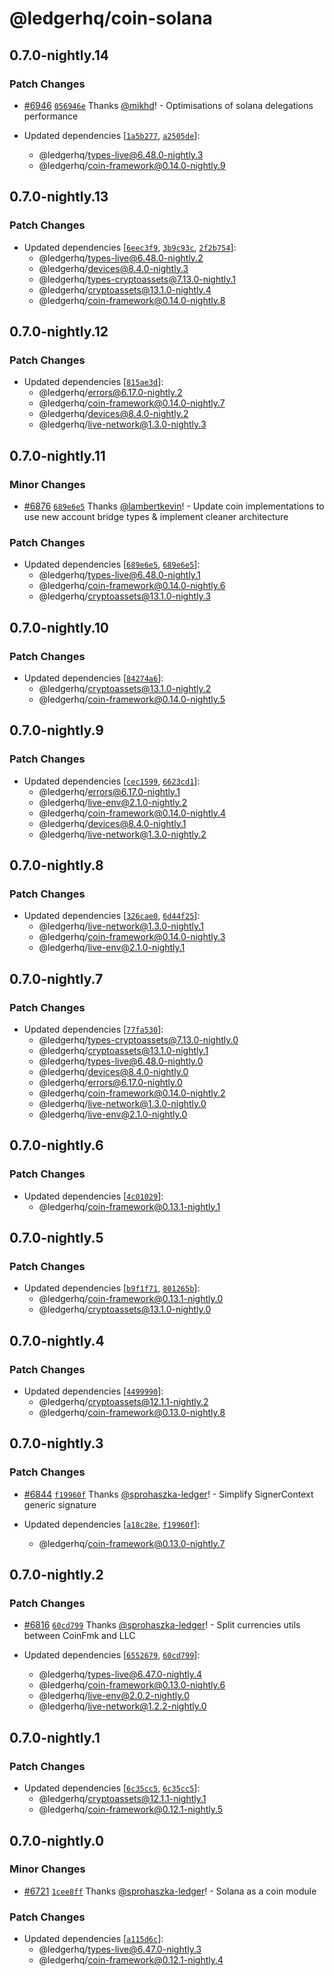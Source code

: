 # @ledgerhq/coin-solana

## 0.7.0-nightly.14

### Patch Changes

- [#6946](https://github.com/LedgerHQ/ledger-live/pull/6946) [`056946e`](https://github.com/LedgerHQ/ledger-live/commit/056946e5a0a27c202e6153996a625ede07ca0833) Thanks [@mikhd](https://github.com/mikhd)! - Optimisations of solana delegations performance

- Updated dependencies [[`1a5b277`](https://github.com/LedgerHQ/ledger-live/commit/1a5b2777b7b71aa4c4e353010eeb9e3dab432bca), [`a2505de`](https://github.com/LedgerHQ/ledger-live/commit/a2505deb93dd0722981a90e12082ff1dbefc29b1)]:
  - @ledgerhq/types-live@6.48.0-nightly.3
  - @ledgerhq/coin-framework@0.14.0-nightly.9

## 0.7.0-nightly.13

### Patch Changes

- Updated dependencies [[`6eec3f9`](https://github.com/LedgerHQ/ledger-live/commit/6eec3f973ecea36bafc7ebc8b88526399048cdc4), [`3b9c93c`](https://github.com/LedgerHQ/ledger-live/commit/3b9c93c0de8ceff2af96a6ee8e42b8d9c2ab7af0), [`2f2b754`](https://github.com/LedgerHQ/ledger-live/commit/2f2b754b1350360ca0d9f761ca6e4a8cbaff141b)]:
  - @ledgerhq/types-live@6.48.0-nightly.2
  - @ledgerhq/devices@8.4.0-nightly.3
  - @ledgerhq/types-cryptoassets@7.13.0-nightly.1
  - @ledgerhq/cryptoassets@13.1.0-nightly.4
  - @ledgerhq/coin-framework@0.14.0-nightly.8

## 0.7.0-nightly.12

### Patch Changes

- Updated dependencies [[`815ae3d`](https://github.com/LedgerHQ/ledger-live/commit/815ae3dae8027823854ada837df3dc983d09b10f)]:
  - @ledgerhq/errors@6.17.0-nightly.2
  - @ledgerhq/coin-framework@0.14.0-nightly.7
  - @ledgerhq/devices@8.4.0-nightly.2
  - @ledgerhq/live-network@1.3.0-nightly.3

## 0.7.0-nightly.11

### Minor Changes

- [#6876](https://github.com/LedgerHQ/ledger-live/pull/6876) [`689e6e5`](https://github.com/LedgerHQ/ledger-live/commit/689e6e5a443170b8e6c2b404cc99af2e67d8e8e4) Thanks [@lambertkevin](https://github.com/lambertkevin)! - Update coin implementations to use new account bridge types & implement cleaner architecture

### Patch Changes

- Updated dependencies [[`689e6e5`](https://github.com/LedgerHQ/ledger-live/commit/689e6e5a443170b8e6c2b404cc99af2e67d8e8e4), [`689e6e5`](https://github.com/LedgerHQ/ledger-live/commit/689e6e5a443170b8e6c2b404cc99af2e67d8e8e4)]:
  - @ledgerhq/types-live@6.48.0-nightly.1
  - @ledgerhq/coin-framework@0.14.0-nightly.6
  - @ledgerhq/cryptoassets@13.1.0-nightly.3

## 0.7.0-nightly.10

### Patch Changes

- Updated dependencies [[`84274a6`](https://github.com/LedgerHQ/ledger-live/commit/84274a6e764a385f707bc811ead7a7e92a02ed6a)]:
  - @ledgerhq/cryptoassets@13.1.0-nightly.2
  - @ledgerhq/coin-framework@0.14.0-nightly.5

## 0.7.0-nightly.9

### Patch Changes

- Updated dependencies [[`cec1599`](https://github.com/LedgerHQ/ledger-live/commit/cec1599a41aa1a18a249e34312164bc93b63972f), [`6623cd1`](https://github.com/LedgerHQ/ledger-live/commit/6623cd13102bd8340bd7d4dfdd469934527985c3)]:
  - @ledgerhq/errors@6.17.0-nightly.1
  - @ledgerhq/live-env@2.1.0-nightly.2
  - @ledgerhq/coin-framework@0.14.0-nightly.4
  - @ledgerhq/devices@8.4.0-nightly.1
  - @ledgerhq/live-network@1.3.0-nightly.2

## 0.7.0-nightly.8

### Patch Changes

- Updated dependencies [[`326cae0`](https://github.com/LedgerHQ/ledger-live/commit/326cae088cc33795536deb1d868c86e8dbeb6a13), [`6d44f25`](https://github.com/LedgerHQ/ledger-live/commit/6d44f255c5b2f453c61d0b754807db1f76d7174e)]:
  - @ledgerhq/live-network@1.3.0-nightly.1
  - @ledgerhq/coin-framework@0.14.0-nightly.3
  - @ledgerhq/live-env@2.1.0-nightly.1

## 0.7.0-nightly.7

### Patch Changes

- Updated dependencies [[`77fa530`](https://github.com/LedgerHQ/ledger-live/commit/77fa530c8626df94fa7f9c0a8b3a99f2efa7cb11)]:
  - @ledgerhq/types-cryptoassets@7.13.0-nightly.0
  - @ledgerhq/cryptoassets@13.1.0-nightly.1
  - @ledgerhq/types-live@6.48.0-nightly.0
  - @ledgerhq/devices@8.4.0-nightly.0
  - @ledgerhq/errors@6.17.0-nightly.0
  - @ledgerhq/coin-framework@0.14.0-nightly.2
  - @ledgerhq/live-network@1.3.0-nightly.0
  - @ledgerhq/live-env@2.1.0-nightly.0

## 0.7.0-nightly.6

### Patch Changes

- Updated dependencies [[`4c01029`](https://github.com/LedgerHQ/ledger-live/commit/4c01029b4d4feb32dab2f9e77da1126050d8c1bc)]:
  - @ledgerhq/coin-framework@0.13.1-nightly.1

## 0.7.0-nightly.5

### Patch Changes

- Updated dependencies [[`b9f1f71`](https://github.com/LedgerHQ/ledger-live/commit/b9f1f715355752d8c57c24ecd6a6d166b80f689d), [`801265b`](https://github.com/LedgerHQ/ledger-live/commit/801265b7ff3ed7ebd0012eb50f70898557a2dd52)]:
  - @ledgerhq/coin-framework@0.13.1-nightly.0
  - @ledgerhq/cryptoassets@13.1.0-nightly.0

## 0.7.0-nightly.4

### Patch Changes

- Updated dependencies [[`4499990`](https://github.com/LedgerHQ/ledger-live/commit/449999066c58ae5df371dfb92a7230f9b5e90a60)]:
  - @ledgerhq/cryptoassets@12.1.1-nightly.2
  - @ledgerhq/coin-framework@0.13.0-nightly.8

## 0.7.0-nightly.3

### Patch Changes

- [#6844](https://github.com/LedgerHQ/ledger-live/pull/6844) [`f19960f`](https://github.com/LedgerHQ/ledger-live/commit/f19960f2e7104e5bdf332269fa92fda47455e17d) Thanks [@sprohaszka-ledger](https://github.com/sprohaszka-ledger)! - Simplify SignerContext generic signature

- Updated dependencies [[`a18c28e`](https://github.com/LedgerHQ/ledger-live/commit/a18c28e3f6a6132bd5e53d5b61721084b3aa19e8), [`f19960f`](https://github.com/LedgerHQ/ledger-live/commit/f19960f2e7104e5bdf332269fa92fda47455e17d)]:
  - @ledgerhq/coin-framework@0.13.0-nightly.7

## 0.7.0-nightly.2

### Patch Changes

- [#6816](https://github.com/LedgerHQ/ledger-live/pull/6816) [`60cd799`](https://github.com/LedgerHQ/ledger-live/commit/60cd799e693e3ae0712a5a9e88206b5304bbc214) Thanks [@sprohaszka-ledger](https://github.com/sprohaszka-ledger)! - Split currencies utils between CoinFmk and LLC

- Updated dependencies [[`6552679`](https://github.com/LedgerHQ/ledger-live/commit/65526794bb4d1fbc7e286c0e1c0b6d021413fc8c), [`60cd799`](https://github.com/LedgerHQ/ledger-live/commit/60cd799e693e3ae0712a5a9e88206b5304bbc214)]:
  - @ledgerhq/types-live@6.47.0-nightly.4
  - @ledgerhq/coin-framework@0.13.0-nightly.6
  - @ledgerhq/live-env@2.0.2-nightly.0
  - @ledgerhq/live-network@1.2.2-nightly.0

## 0.7.0-nightly.1

### Patch Changes

- Updated dependencies [[`6c35cc5`](https://github.com/LedgerHQ/ledger-live/commit/6c35cc564cb050614ee571907f628ecf15ec4584), [`6c35cc5`](https://github.com/LedgerHQ/ledger-live/commit/6c35cc564cb050614ee571907f628ecf15ec4584)]:
  - @ledgerhq/cryptoassets@12.1.1-nightly.1
  - @ledgerhq/coin-framework@0.12.1-nightly.5

## 0.7.0-nightly.0

### Minor Changes

- [#6721](https://github.com/LedgerHQ/ledger-live/pull/6721) [`1cee8ff`](https://github.com/LedgerHQ/ledger-live/commit/1cee8ff557fdd6e44f55d4d396805e02c2733cc1) Thanks [@sprohaszka-ledger](https://github.com/sprohaszka-ledger)! - Solana as a coin module

### Patch Changes

- Updated dependencies [[`a115d6c`](https://github.com/LedgerHQ/ledger-live/commit/a115d6cd5dcbcc753d02dedb80f5eb1693d1a249)]:
  - @ledgerhq/types-live@6.47.0-nightly.3
  - @ledgerhq/coin-framework@0.12.1-nightly.4

